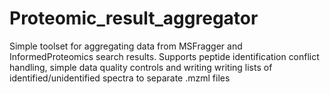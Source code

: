 # Proteomic_result_aggregator

Simple toolset for aggregating data from MSFragger and InformedProteomics search results.
Supports peptide identification conflict handling, simple data quality controls and writing writing lists of identified/unidentified spectra to separate .mzml files
